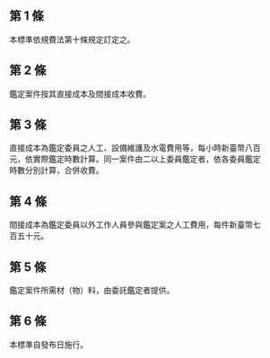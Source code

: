 第 1 條
-------
本標準依規費法第十條規定訂定之。

第 2 條
-------
鑑定案件按其直接成本及間接成本收費。

第 3 條
-------
直接成本為鑑定委員之人工、設備維護及水電費用等，每小時新臺幣八百  
元，依實際鑑定時數計算。同一案件由二以上委員鑑定者，依各委員鑑定  
時數分別計算，合併收費。

第 4 條
-------
間接成本為鑑定委員以外工作人員參與鑑定案之人工費用，每件新臺幣七  
百五十元。

第 5 條
-------
鑑定案件所需材（物）料，由委託鑑定者提供。

第 6 條
-------
本標準自發布日施行。

